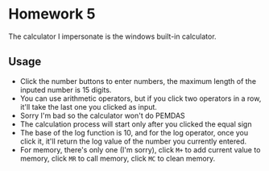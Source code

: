 # Homework 5

The calculator I impersonate is the windows built-in calculator.

## Usage

- Click the number buttons to enter numbers, the maximum length of the inputed number is 15 digits.
- You can use arithmetic operators, but if you click two operators in a row, it'll take the last one you clicked as input.
- Sorry I'm bad so the calculator won't do PEMDAS
- The calculation process will start only after you clicked the equal sign
- The base of the log function is 10, and for the log operator, once you click it, it'll return the log value of the number you currently entered.
- For memory, there's only one (I'm sorry), click `M+` to add current value to memory, click `MR` to call memory, click `MC` to clean memory.
